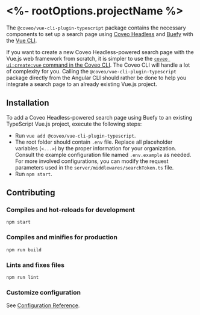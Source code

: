 # <%- rootOptions.projectName %>

The `@coveo/vue-cli-plugin-typescript` package contains the necessary components to set up a search page using [Coveo Headless](https://docs.coveo.com/headless) and [Buefy](https://buefy.org/) with the [Vue CLI](https://cli.vuejs.org/).

If you want to create a new Coveo Headless-powered search page with the Vue.js web framework from scratch, it is simpler to use the [`coveo ui:create:vue` command in the Coveo CLI](https://github.com/coveo/cli/tree/master/packages/cli#coveo-uicreatevue-name). The Coveo CLI will handle a lot of complexity for you. Calling the `@coveo/vue-cli-plugin-typescript` package directly from the Angular CLI should rather be done to help you integrate a search page to an already existing Vue.js project.

## Installation

To add a Coveo Headless-powered search page using Buefy to an existing TypeScript Vue.js project, execute the following steps:

- Run `vue add @coveo/vue-cli-plugin-typescript`.
- The root folder should contain `.env` file. Replace all placeholder variables (`<...>`) by the proper information for your organization. Consult the example configuration file named `.env.example` as needed. For more involved configurations, you can modify the request parameters used in the `server/middlewares/searchToken.ts` file.
- Run `npm start`.

## Contributing

### Compiles and hot-reloads for development

```
npm start
```

### Compiles and minifies for production

```
npm run build
```

### Lints and fixes files

```
npm run lint
```

### Customize configuration

See [Configuration Reference](https://cli.vuejs.org/config/).
